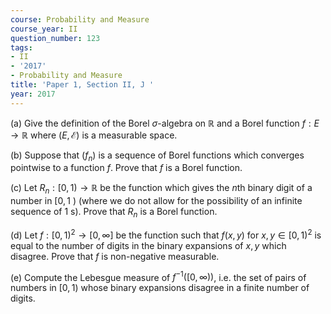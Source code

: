 ```yaml
---
course: Probability and Measure
course_year: II
question_number: 123
tags:
- II
- '2017'
- Probability and Measure
title: 'Paper 1, Section II, J '
year: 2017
---
```




(a) Give the definition of the Borel $\sigma$-algebra on $\mathbb{R}$ and a Borel function $f: E \rightarrow \mathbb{R}$ where $(E, \mathcal{E})$ is a measurable space.

(b) Suppose that $\left(f_{n}\right)$ is a sequence of Borel functions which converges pointwise to a function $f$. Prove that $f$ is a Borel function.

(c) Let $R_{n}:[0,1) \rightarrow \mathbb{R}$ be the function which gives the $n$th binary digit of a number in $[0,1$ ) (where we do not allow for the possibility of an infinite sequence of 1 s). Prove that $R_{n}$ is a Borel function.

(d) Let $f:[0,1)^{2} \rightarrow[0, \infty]$ be the function such that $f(x, y)$ for $x, y \in[0,1)^{2}$ is equal to the number of digits in the binary expansions of $x, y$ which disagree. Prove that $f$ is non-negative measurable.

(e) Compute the Lebesgue measure of $f^{-1}([0, \infty))$, i.e. the set of pairs of numbers in $[0,1)$ whose binary expansions disagree in a finite number of digits.